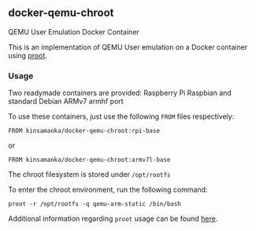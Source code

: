 ## docker-qemu-chroot
QEMU User Emulation Docker Container


This is an implementation of QEMU User emulation on a Docker container using [proot](http://proot.me).


### Usage

Two readymade containers are provided: Raspberry Pi Raspbian and standard Debian ARMv7 armhf port

To use these containers, just use the following `FROM` files respectively:

```
FROM kinsamanka/docker-qemu-chroot:rpi-base
```

or

```
FROM kinsamanka/docker-qemu-chroot:armv7l-base
```

The chroot filesystem is stored under ```/opt/rootfs```

To enter the chroot environment, run the following command:

```
proot -r /opt/rootfs -q qemu-arm-static /bin/bash
```

Additional information regarding `proot` usage can be found [here](http://proot.me/#examples).


